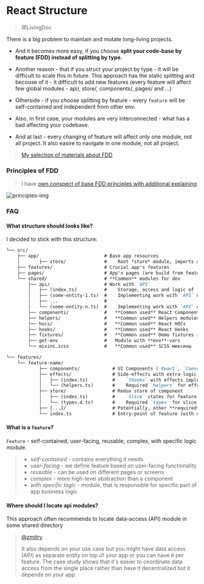 # React Structure
> @LivingDoc

There is a big problem to maintain and mutate long-living projects.

- And it becomes more easy, if you choose **split your code-base by feature (FDD) instead of splitting by type.**
 
- Another reason - that if you struct your project by type - it will be difficult to scale this in future. This approach has the static splitting and becouse of it - it difficult to add new features (every feature will affect few global modules - api/, store/, components/, pages/ and ...)

- Otherside - if you choose splitting by feature - every `feature` will be self-contained and independent from other env.

- Also, in first case, your modules are very interconnected - what has a bad affecting your codebase.

- And at last - every changing of feature will affect only one module, not all project. It also easire to navigate in one module, not all project.

> [My selection of materials about FDD](https://www.notion.so/Feature-Driven-Development-dfe306d664ae4780bcf999ccdd15e532)

### Principles of FDD

> I have [own conspect of base FDD principles with additional explaining](https://www.notion.so/Summary-YouTube-Feature-Driven-Arhitecture-b8609fd4452b41f499703c841e56b8e9)

![principles-img](https://s3.us-west-2.amazonaws.com/secure.notion-static.com/74cf09b2-ad8b-4e7d-9ac6-c66e3096c0da/Untitled.png?X-Amz-Algorithm=AWS4-HMAC-SHA256&X-Amz-Credential=AKIAT73L2G45O3KS52Y5%2F20200801%2Fus-west-2%2Fs3%2Faws4_request&X-Amz-Date=20200801T085646Z&X-Amz-Expires=86400&X-Amz-Signature=a6f3d0cf9bd82b781073947c4af095878f8dd6427cebdf46680b22982547953b&X-Amz-SignedHeaders=host&response-content-disposition=filename%20%3D%22Untitled.png%22)

### FAQ

#### What structure should looks like?

I decided to stick with this structure:

```markdown
└── src/
    ├── app/                        # Base app resources
    │       ├── store/              #    Root *store* module, imports all features' slices
    ├── features/                   # Crucial app's features
    ├── pages/                      # App's pages (are build from features, shared)
    └── shared/                     # **Common** modules for dev
        ├── api/                    # Work with `API`
        │   ├── (index.ts)          #    Storage, access and logic of `API` instance
        │   ├── (some-entity-1.ts)  #    Implementing work with `API` of `SomeEntity1`
        │   ├── ...                 #
        │   └── (some-entity-n.ts)  #    Implementing work with `API` of `SomeEntityN`
        ├── components/             #   **Common used** React Components
        ├── helpers/                #   **Common used** Helpers modules
        ├── hocs/                   #   **Common used** React HOCs
        ├── hooks/                  #   **Common used** React Hooks
        ├── fixtures/               #   **Common used** Demo fixtures (before API connection)
        ├── get-env                 #   Module with **env**-vars
        └── mixins.scss             #   **Common used** SCSS миксины
```

```markdown
└── features/
    └── feature-name/
            ├── components/            # UI Components (`React`, `Canvas`)
            ├── effects/               # Side-effects with extra-logic of component (`Store`, `Components`)
            │   ├── (index.ts)         #    `Thunks` with effects implementing (`CRUD`-operationg and etc.)
            │   └── (helpers.ts)       #    Required `helpers` for effects
            ├── store/                 # Redux store of component
            │   ├── (index.ts)         #    `Slice` states for feature
            │   └── (types.d.ts)       #    Required `types` for slice
            ├── {...}/                 # Potentially, other **required** modules can be store here (but without fanaticism)
            └── index.ts               # Entry-point of feature (with defining public API of this feature)
```

#### What is a `feature`?

`Feature` - self-contained, user-facing, reusable, complex, with specific logic module.

> - *self-contained* - contains everything it needs
> - *user-facing* - we define feature based on user-facing functionality
> - *reusable* - can be used on different pages or screens
> - *complex* - more high-level abstraction than a component
> - *with specific logic* - module, that is responsible for specific part of app business logic


#### Where should I locate api modules?

This approach often recommends to locate data-access (API) module in some shared directory

> [@zmitry](https://www.codementor.io/@zmitry/react-app-structure-by-feature-guidelines-10wnfwp9eh)
>
> It also depends on your use case but you might have data access (API) as separate entity on top of your app or you can have it per feature. The case study shows that it's easier to coordinate data access from the single place rather than have it decentralized but it depends on your app.
